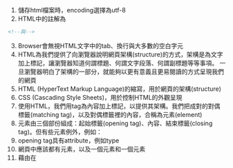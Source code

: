 1. 儲存html檔案時，encoding選擇為utf-8
2. HTML中的註解為 
```html
<!--與-->
```
3. Browser會無視HTML文字中的tab、換行與大多數的空白字元
4. HTML為我們提供了向瀏覽器說明網頁架構(structure)的方式，架構是為文字加上標記，讓瀏覽器知道何謂標題、何謂文字段落、何謂副標題等等事項。
一旦瀏覽器明白了架構的一部分，就能夠以更有意義且更易閱讀的方式呈現我們的網頁
5. HTML (HyperText Markup Language)的縮寫，用於網頁的架構(structure)
6. CSS (Cascading Style Sheets)，用於控制HTML的外觀呈現
7. 使用HTML，我們用tag為內容加上標記，以提供其架構。我們把成對的對偶標籤(matching tag)，以及對偶標籤裡的內容，合稱為元素(element)
8. 元素由三個部份組成：起始標籤(opening tag)、內容、結束標籤(closing tag)。但有些元素例外，例如：<img>
9. opening tag具有attribute，例如type
10. 網頁中應該都有<html>元素，以及一個<head>元素和一個<body>元素
11. 藉由在<style>元素裡添加CSS規則，即可為HTML網頁加上CSS。<style>元素應該只能放在<head>元素中

```html
<html>
  <head>
    <title> Moon Festival Cake </title>
    <style type="text/CSS">
      body {
        background-color: #d2b48c;
        margin-left: 20%;
        margin-right: 20%;
        border: 2px dotted black;
        padding: 10px 10px 10px 10px;
        font-family: sans-serif;
      }
    </style>
  </head>
  <body>
    <h1> 2018 Moon Festival cake handmade </h1>
    <h2> pipeapple flavor, $1.2 </h2>
    <p> This flavor is our best seller, it comprise of a lot of pipeapple. </p>
    
    <h2> red bean flavor, $1.3</h2>
    <p> This flavor is our new product. it comprise of a lot of red bean.</p>
  </body>
</html>
